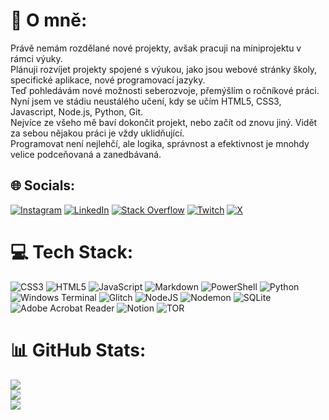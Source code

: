 # 💫 O mně:
Právě nemám rozdělané nové projekty, avšak pracuji na miniprojektu v rámci výuky.<br>Plánuji rozvíjet projekty spojené s výukou, jako jsou webové stránky školy, specifické aplikace, nové programovací jazyky.<br>Teď pohledávám nové možnosti seberozvoje, přemýšlím o ročníkové práci.<br>Nyní jsem ve stádiu neustálého učení, kdy se učím HTML5, CSS3, Javascript, Node.js, Python, Git.<br>Nejvíce ze všeho mě baví dokončit projekt, nebo začít od znovu jiný. Vidět za sebou nějakou práci je vždy uklidňující.<br>Programovat není nejlehčí, ale logika, správnost a efektivnost je mnohdy velice podceňovaná a zanedbávaná.


## 🌐 Socials:
[![Instagram](https://img.shields.io/badge/Instagram-%23E4405F.svg?logo=Instagram&logoColor=white)](https://instagram.com/jkorcek_scrt) [![LinkedIn](https://img.shields.io/badge/LinkedIn-%230077B5.svg?logo=linkedin&logoColor=white)](www.linkedin.com/in/jan-korček-681b37286) [![Stack Overflow](https://img.shields.io/badge/-Stackoverflow-FE7A16?logo=stack-overflow&logoColor=white)](https://stackoverflow.com/users/23172745) [![Twitch](https://img.shields.io/badge/Twitch-%239146FF.svg?logo=Twitch&logoColor=white)](https://twitch.tv/korcekj) [![X](https://img.shields.io/badge/X-black.svg?logo=X&logoColor=white)](https://x.com/korcekj) 

# 💻 Tech Stack:
![CSS3](https://img.shields.io/badge/css3-%231572B6.svg?style=for-the-badge&logo=css3&logoColor=white) ![HTML5](https://img.shields.io/badge/html5-%23E34F26.svg?style=for-the-badge&logo=html5&logoColor=white) ![JavaScript](https://img.shields.io/badge/javascript-%23323330.svg?style=for-the-badge&logo=javascript&logoColor=%23F7DF1E) ![Markdown](https://img.shields.io/badge/markdown-%23000000.svg?style=for-the-badge&logo=markdown&logoColor=white) ![PowerShell](https://img.shields.io/badge/PowerShell-%235391FE.svg?style=for-the-badge&logo=powershell&logoColor=white) ![Python](https://img.shields.io/badge/python-3670A0?style=for-the-badge&logo=python&logoColor=ffdd54) ![Windows Terminal](https://img.shields.io/badge/Windows%20Terminal-%234D4D4D.svg?style=for-the-badge&logo=windows-terminal&logoColor=white) ![Glitch](https://img.shields.io/badge/glitch-%233333FF.svg?style=for-the-badge&logo=glitch&logoColor=white) ![NodeJS](https://img.shields.io/badge/node.js-6DA55F?style=for-the-badge&logo=node.js&logoColor=white) ![Nodemon](https://img.shields.io/badge/NODEMON-%23323330.svg?style=for-the-badge&logo=nodemon&logoColor=%BBDEAD) ![SQLite](https://img.shields.io/badge/sqlite-%2307405e.svg?style=for-the-badge&logo=sqlite&logoColor=white) ![Adobe Acrobat Reader](https://img.shields.io/badge/Adobe%20Acrobat%20Reader-EC1C24.svg?style=for-the-badge&logo=Adobe%20Acrobat%20Reader&logoColor=white) ![Notion](https://img.shields.io/badge/Notion-%23000000.svg?style=for-the-badge&logo=notion&logoColor=white) ![TOR](https://img.shields.io/badge/tor-%237E4798.svg?style=for-the-badge&logo=tor-project&logoColor=white)
# 📊 GitHub Stats:
![](https://github-readme-stats.vercel.app/api?username=jkorcek1&theme=dark&hide_border=false&include_all_commits=true&count_private=true)<br/>
![](https://github-readme-streak-stats.herokuapp.com/?user=jkorcek1&theme=dark&hide_border=false)<br/>
![](https://github-readme-stats.vercel.app/api/top-langs/?username=jkorcek1&theme=dark&hide_border=false&include_all_commits=true&count_private=true&layout=compact)

<!-- Proudly created with GPRM ( https://gprm.itsvg.in ) -->

